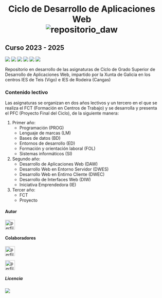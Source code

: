 <div>
  <h1 align="center">
    Ciclo de Desarrollo de Aplicaciones Web
    <br/>
        <img src="https://github.com/user-attachments/assets/653d74eb-3584-4b02-bf44-91b2c9ab7b01" alt="repositorio_daw"/>
    <br/>
  </h1>
  <h2 align="left">Curso 2023 - 2025</h2>
  <p align="left">
     <!--Badge de desarrollo-->
     <img src="https://img.shields.io/badge/status-en%20desarrollo-green">
  <!--Badge de issues-->
    <img src="https://img.shields.io/github/issues/MalditaCarlita/DAW"/>
  <!--Badge de licencia-->
    <img src="https://img.shields.io/github/license/MalditaCarlita/DAW"/>
  <!--Badge de contributors-->
    <img src="https://img.shields.io/github/contributors/MalditaCarlita/DAW"/>
  <!--Badge de seguidores-->
    <img src="https://img.shields.io/github/followers/MalditaCarlita"/>
  <!--Badge de forks-->
    <img src="https://img.shields.io/github/forks/MalditaCarlita/DAW"/>
  </p>
  <p>Repositorio en desarrollo de las asignaturas de Ciclo de Grado Superior de Desarrollo de Aplicaciones Web, impartido por la Xunta de Galicia en los centros IES de Teis (Vigo) e IES de Rodeira (Cangas)</p>
  <h3>Contenido lectivo</h3>
  <p>Las asignaturas se organizan en dos años lectivos y un tercero en el que se realiza el FCT (Formación en Centros de Trabajo) y se desarrolla y presenta el PFC (Proyecto Final del Ciclo), de la siguiente manera:</p>
  <p align="left">
    <ol>
      <li>Primer año:
        <ul>
          <li>Programación (PROG)</li>
          <li>Lenguaje de marcas (LM)</li>
          <li>Bases de datos (BD)</li>
          <li>Entornos de desarrollo (ED)</li>
          <li>Formación y orientación laboral (FOL)</li>
          <li>Sistemas informáticos (SI)</li>
        </ul>
      </li>
      <li>Segundo año:
        <ul>
          <li>Desarrollo de Aplicaciones Web (DAW)</li>
          <li>Desarrollo Web en Entorno Servidor (DWES)</li>
          <li>Desarrollo Web en Entirno Cliente (DWEC)</li>
          <li>Desarrollo de Interfaces Web (DIW)</li>
          <li>Iniciativa Emprendedora (IE)</li>
        </ul>
      </li>
      <li>Tercer año:
        <ul>
          <li>FCT</li>
          <li>Proyecto</li>
        </ul>
      </li>
    </ol>
  </p>
  <h4>Autor</h4>
  <p>
    <a href="https://github.com/MalditaCarlita">
     <img src="https://avatars.githubusercontent.com/u/120684708?v=4" alt="perfil" height="32px" width="32px"/>
    </a>
  </p>
  <h4>Colaboradores</h4>
  <p>
    <a style="text-decoration: none;" href="https://github.com/albino-babuino" style="textdecoration: none;">
     <img src="https://avatars.githubusercontent.com/u/63409815?v=4" alt="perfil" height="32px" width="32px"/>
    </a>
  </p>
  <p>
    <a style="text-decoration: none;" href="https://github.com/christiaandelrio" style="textdecoration: none;">
     <img src="https://avatars.githubusercontent.com/u/60599988?v=4" alt="perfil" height="32px" width="32px"/>
    </a>
  </p>
  <h5>Licencia</h5>
  <a href="http://creativecommons.org/licenses/by-nc-sa/4.0/">
   <img src="https://i.creativecommons.org/l/by-nc-sa/4.0/88x31.png"/>
  </a>
</div>